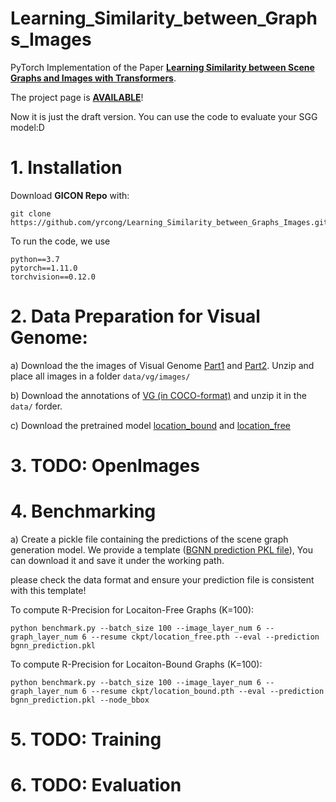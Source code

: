 # Learning_Similarity_between_Graphs_Images
PyTorch Implementation of the Paper [**Learning Similarity between Scene Graphs and Images with Transformers**](https://arxiv.org/abs/2304.00590).

The project page is [**AVAILABLE**](https://yrcong.github.io/gicon/)!

Now it is just the draft version. You can use the code to evaluate your SGG model:D

# 1. Installation
Download **GICON Repo** with:
```
git clone https://github.com/yrcong/Learning_Similarity_between_Graphs_Images.git
```

To run the code, we use 
```
python==3.7
pytorch==1.11.0
torchvision==0.12.0 
```
# 2. Data Preparation for Visual Genome:
a) Download the the images of Visual Genome [Part1](https://cs.stanford.edu/people/rak248/VG_100K_2/images.zip) and [Part2](https://cs.stanford.edu/people/rak248/VG_100K_2/images2.zip). Unzip and place all images in a folder ```data/vg/images/```

b) Download the annotations of [VG (in COCO-format)](https://drive.google.com/file/d/1aGwEu392DiECGdvwaYr-LgqGLmWhn8yD/view?usp=sharing) and unzip it in the ```data/``` forder.

c) Download the pretrained model [location_bound](https://cloud.tnt.uni-hannover.de/index.php/s/RHRbbrPMDboFbKF) and [location_free](https://cloud.tnt.uni-hannover.de/index.php/s/EdKTbTCLCKbPNoS)

# 3. TODO: OpenImages
# 4. Benchmarking
a) Create a pickle file containing the predictions of the scene graph generation model. We provide a template ([BGNN prediction PKL file](https://cloud.tnt.uni-hannover.de/index.php/s/w3jeKgJg62g8e5W)), 
You can download it and save it under the working path.

please check the data format and ensure your prediction file is consistent with this template!

To compute R-Precision for Locaiton-Free Graphs (K=100):
```
python benchmark.py --batch_size 100 --image_layer_num 6 --graph_layer_num 6 --resume ckpt/location_free.pth --eval --prediction bgnn_prediction.pkl
```

To compute R-Precision for Locaiton-Bound Graphs (K=100):
```
python benchmark.py --batch_size 100 --image_layer_num 6 --graph_layer_num 6 --resume ckpt/location_bound.pth --eval --prediction bgnn_prediction.pkl --node_bbox
```

# 5. TODO: Training
# 6. TODO: Evaluation


